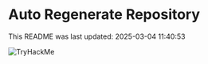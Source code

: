 # Auto Regenerate Repository

This README was last updated: 2025-03-04 11:40:53

 ![TryHackMe](https://tryhackme.com/badge/533634)